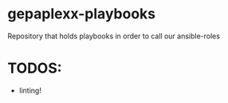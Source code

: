 # gepaplexx-playbooks
Repository that holds playbooks in order to call our ansible-roles

# TODOS:

* linting!
